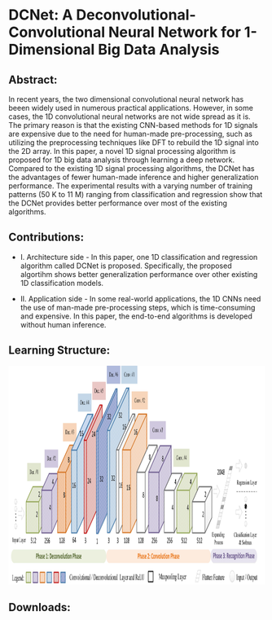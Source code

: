 # DCNet: A Deconvolutional-Convolutional Neural Network for 1-Dimensional Big Data Analysis

## Abstract:
In recent years, the two dimensional convolutional neural network has beeen widely used in numerous practical applications. However, in some cases, the 1D convolutional neural networks are not wide spread as it is. The primary reason is that the existing CNN-based methods for 1D signals are expensive due to the need for human-made pre-processing, such as utilizing the preprocessing techniques like DFT to rebuild the 1D signal into the 2D array. In this paper, a novel 1D signal processing algorithm is proposed for 1D big data analysis through learning a deep network. Compared to the existing 1D signal processing algorithms, the DCNet has the advantages of fewer human-made inference and higher generalization performance. The experimental results with a varying number of training patterns (50 K to 11 M) ranging from classification and regression show that the DCNet provides better performance over most of the existing algorithms.

## Contributions:
* I. Architecture side -  In this paper, one 1D classification and regression algorithm called DCNet is proposed. Specifically, the proposed algortihm shows better generalization performance over other existing 1D classification models. 

* II. Application side - In some real-world applications, the 1D CNNs need the use of man-made pre-processing steps, which is time-consuming and expensive. In this paper, the end-to-end algorithms is developed without human inference.

## Learning Structure:

<img src="https://github.com/W1AE/DCNet/blob/main/f1_n.jpg" width="1050" height="430" />

## Downloads:
